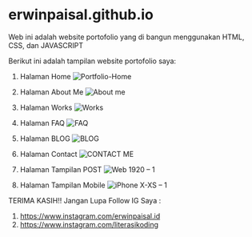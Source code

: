 # erwinpaisal.github.io


Web ini adalah website portofolio yang di bangun menggunakan HTML, CSS, dan JAVASCRIPT

Berikut ini adalah tampilan website portofolio saya: 

1. Halaman Home
![Portfolio-Home](https://user-images.githubusercontent.com/63776459/89097919-8a68aa80-d40d-11ea-920f-573d70ba657e.png)

2. Halaman About Me
![About me](https://user-images.githubusercontent.com/63776459/89097927-8e94c800-d40d-11ea-9fe4-0daaafc68a66.png)

3. Halaman Works
![Works](https://user-images.githubusercontent.com/63776459/89097922-8d639b00-d40d-11ea-803c-600c06facd79.png)

4. Halaman FAQ
![FAQ](https://user-images.githubusercontent.com/63776459/89097918-8a68aa80-d40d-11ea-8a55-d78552d37910.png)

5. Halaman BLOG
![BLOG](https://user-images.githubusercontent.com/63776459/89097931-8fc5f500-d40d-11ea-9641-1ec0695e3998.png)

6. Halaman Contact
![CONTACT ME](https://user-images.githubusercontent.com/63776459/89097917-889ee700-d40d-11ea-97e2-d478c92c4fa8.png)

7. Halaman Tampilan POST
![Web 1920 – 1](https://user-images.githubusercontent.com/63776459/89097921-8c326e00-d40d-11ea-9fb4-cd2f13c83f38.png)

8. Halaman Tampilan Mobile
![iPhone X-XS – 1](https://user-images.githubusercontent.com/63776459/89097925-8dfc3180-d40d-11ea-8de3-fea0a1df7334.png)

TERIMA KASIH!! Jangan Lupa Follow IG Saya :

1. https://www.instagram.com/erwinpaisal.id
2. https://www.instagram.com/literasikoding
